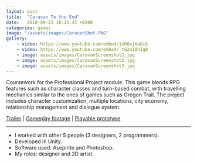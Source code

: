 ```yaml
---
layout: post
title:  "Caravan To the End"
date:   2018-09-23 18:15:43 +0200
categories: games
image: "/assets/images/CaravanShot.PNG"
gallery:
    - video: https://www.youtube.com/embed/jeR8vjmaQik
    - video: https://www.youtube.com/embed/-tG2n18hIq8
    - image: assets/images/CaravanScreenshot1.jpg
    - image: assets/images/CaravanScreenshot2.jpg
    - image: assets/images/CaravanScreenshot3.jpg
---
```


Coursework for the Professional Project module. This game blends RPG features such as character classes and turn-based combat, with travelling mechanics similar to the ones of games such as Oregon Trail. The project includes character customization, multiple locations, city economy, relationship management and dialogue system.

[Trailer](https://youtu.be/jeR8vjmaQik) | 
[Gameplay footage](https://youtu.be/-tG2n18hIq8) | 
[Playable prototype](https://drive.google.com/file/d/1eBsdcYefNBdOIFVAYRTxIDZAusQxO6no/preview/)

----

- I worked with other 5 people (3 designers, 2 programmers).
- Developed in Unity.
- Software used: Asepirite and Photoshop.
- My roles: designer and 2D artist.

<div style="height:100vh">
    <object type="application/pdf"
        data="https://.pdf"
        width="100%"
        height="100%">
    </object>
</div>
